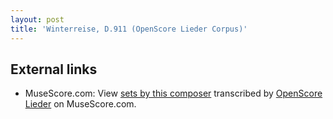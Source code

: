 ```yaml
---
layout: post
title: 'Winterreise, D.911 (OpenScore Lieder Corpus)'
---
```


## External links

- MuseScore.com: View [sets by this composer] transcribed by [OpenScore Lieder] on MuseScore.com.

[sets by this composer]: https://musescore.com/openscore-lieder-corpus/sets/5015409
[OpenScore Lieder]: https://musescore.com/openscore-lieder-corpus

